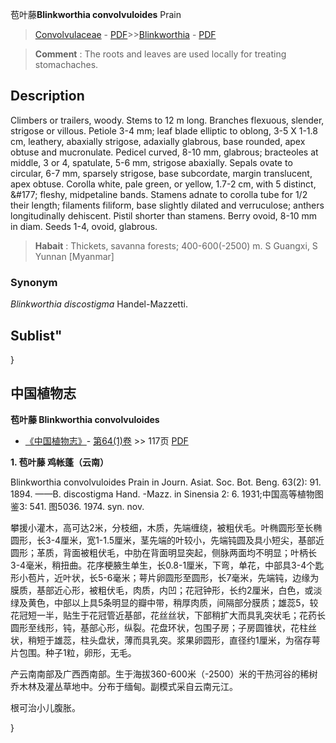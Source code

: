 苞叶藤**Blinkworthia convolvuloides** Prain

> [Convolvulaceae](http://www.iplant.cn/info/Convolvulaceae?t=foc) - [PDF](http://www.iplant.cn/foc/pdf/Convolvulaceae.pdf)>>[Blinkworthia](http://www.iplant.cn/info/Blinkworthia?t=foc) - [PDF](http://www.iplant.cn/foc/pdf/Blinkworthia.pdf)

> **Comment** : 
> The roots and leaves are used locally for treating stomachaches.

## Description

Climbers or trailers, woody. Stems to 12 m long. Branches flexuous, slender, strigose or villous. Petiole 3-4 mm; leaf blade elliptic to oblong, 3-5 X 1-1.8 cm, leathery, abaxially strigose, adaxially glabrous, base rounded, apex obtuse and mucronulate. Pedicel curved, 8-10 mm, glabrous; bracteoles at middle, 3 or 4, spatulate, 5-6 mm, strigose abaxially. Sepals ovate to circular, 6-7 mm, sparsely strigose, base subcordate, margin translucent, apex obtuse. Corolla white, pale green, or yellow, 1.7-2 cm, with 5 distinct, &amp;#177; fleshy, midpetaline bands. Stamens adnate to corolla tube for 1/2 their length; filaments filiform, base slightly dilated and verruculose; anthers longitudinally dehiscent. Pistil shorter than stamens. Berry ovoid, 8-10 mm in diam. Seeds 1-4, ovoid, glabrous.

> **Habait** : 
> Thickets, savanna forests; 400-600(-2500) m. S Guangxi, S Yunnan [Myanmar]

### Synonym
*Blinkworthia discostigma* Handel-Mazzetti.

## Sublist"
}
## 中国植物志

**苞叶藤 Blinkworthia convolvuloides**

* [《中国植物志》](http://www.iplant.cn/frps)- [第64(1)卷](http://www.iplant.cn/frps/vol/64(1)) >> 117页 [PDF](http://www.iplant.cn/frps/pdf/64(1)/117.pdf)

**1. 苞叶藤 鸡帐蓬（云南）**

Blinkworthia convolvuloides Prain in Journ. Asiat. Soc. Bot. Beng. 63(2): 91. 1894. ——B. discostigma Hand. -Mazz. in Sinensia 2: 6. 1931;中国高等植物图鉴3: 541. 图5036. 1974. syn. nov.

攀援小灌木，高可达2米，分枝细，木质，先端缠绕，被粗伏毛。叶椭圆形至长椭圆形，长3-4厘米，宽1-1.5厘米，茎先端的叶较小，先端钝圆及具小短尖，基部近圆形；革质，背面被粗伏毛，中肋在背面明显突起，侧脉两面均不明显；叶柄长3-4毫米，稍扭曲。花序梗腋生单生，长0.8-1厘米，下弯，单花，中部具3-4个匙形小苞片，近叶状，长5-6毫米；萼片卵圆形至圆形，长7毫米，先端钝，边缘为膜质，基部近心形，被粗伏毛，肉质，内凹；花冠钟形，长约2厘米，白色，或淡绿及黄色，中部以上具5条明显的瓣中带，稍厚肉质，间隔部分膜质；雄蕊5，较花冠短一半，贴生于花冠管近基部，花丝丝状，下部稍扩大而具乳突状毛；花药长圆形至线形，钝，基部心形，纵裂。花盘环状，包围子房；子房圆锥状，花柱丝状，稍短于雄蕊，柱头盘状，薄而具乳突。浆果卵圆形，直径约1厘米，为宿存萼片包围。种子1粒，卵形，无毛。

产云南南部及广西西南部。生于海拔360-600米（-2500）米的干热河谷的稀树乔木林及灌丛草地中。分布于缅甸。副模式采自云南元江。

根可治小儿腹胀。

}